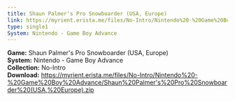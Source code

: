 ```yaml
---
title: Shaun Palmer's Pro Snowboarder (USA, Europe)
link: https://myrient.erista.me/files/No-Intro/Nintendo%20-%20Game%20Boy%20Advance/Shaun%20Palmer's%20Pro%20Snowboarder%20(USA,%20Europe).zip
type: single1
System: Nintendo - Game Boy Advance
---
```

<b>Game:</b> Shaun Palmer's Pro Snowboarder (USA, Europe)<br>
<b>System:</b> Nintendo - Game Boy Advance<br>
<b>Collection:</b> No-Intro<br>
<b>Download:</b> https://myrient.erista.me/files/No-Intro/Nintendo%20-%20Game%20Boy%20Advance/Shaun%20Palmer's%20Pro%20Snowboarder%20(USA,%20Europe).zip
